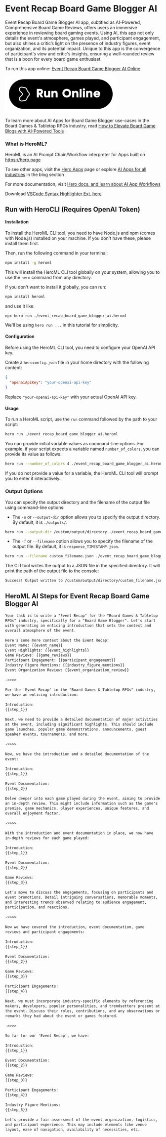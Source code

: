 # Event Recap Board Game Blogger AI

Event Recap Board Game Blogger AI app, subtitled as AI-Powered, Comprehensive Board Game Reviews, offers users an immersive experience in reviewing board gaming events. Using AI, this app not only details the event's atmosphere, games played, and participant engagement, but also shines a critic’s light on the presence of industry figures, event organization, and its potential impact. Unique to this app is the convergence of participant's view and critic's insights, ensuring a well-rounded review that is a boon for every board game enthusiast.

To run this app online: [Event Recap Board Game Blogger AI Online](https://hero.page/app/event-recap-board-game-blogger-ai-ai-powered-comprehensive-board-game-reviews/nzSLdwkTn7QTD3sjyBII)

[![Run Event Recap Board Game Blogger AI Online](/assets/run.svg)](https://hero.page/app/event-recap-board-game-blogger-ai-ai-powered-comprehensive-board-game-reviews/nzSLdwkTn7QTD3sjyBII)

To learn more about AI Apps for Board Game Blogger use-cases in the Board Games & Tabletop RPGs industry, read [How to Elevate Board Game Blogs with AI-Powered Tools](https://hero.page/blog/ai/board-games-and-tabletop-rpgs/how-to-elevate-board-game-blogs-with-ai-powered-tools/170759)

### What is HeroML?
HeroML is an AI Prompt Chain/Workflow interpreter for Apps built on https://hero.page 

To see other apps, visit the [Hero Apps](https://hero.page/apps) page or explore [AI Apps for all industries](https://hero.page/blog) in the blog section

For more documentation, visit [Hero docs, and learn about AI App Workflows](https://hero.page/tutorials/introduction-to-heroml)

Download [VSCode Syntax Highlighter Ext. here](https://marketplace.visualstudio.com/items?itemName=hero-page.heroml)

## Run with HeroCLI (Requires OpenAI Token)

#### Installation

To install the HeroML CLI tool, you need to have Node.js and npm (comes with Node.js) installed on your machine. If you don't have these, please install them first. 

Then, run the following command in your terminal:

```bash
npm install -g heroml
```

This will install the HeroML CLI tool globally on your system, allowing you to use the `hero` command from any directory.

If you don't want to install it globally, you can run:

```bash
npm install heroml
```

and use it like:

```bash
npx hero run ./event_recap_board_game_blogger_ai.heroml
```

We'll be using `hero run ...` in this tutorial for simplicity.

#### Configuration

Before using the HeroML CLI tool, you need to configure your OpenAI API key. 

Create a `heroconfig.json` file in your home directory with the following content:

```json
{
  "openaiApiKey": "your-openai-api-key"
}
```

Replace `"your-openai-api-key"` with your actual OpenAI API key.

#### Usage

To run a HeroML script, use the `run` command followed by the path to your script:

```bash
hero run ./event_recap_board_game_blogger_ai.heroml
```

You can provide initial variable values as command-line options. For example, if your script expects a variable named `number_of_colors`, you can provide its value as follows:

```bash
hero run --number_of_colors 4 ./event_recap_board_game_blogger_ai.heroml
```

If you do not provide a value for a variable, the HeroML CLI tool will prompt you to enter it interactively.

### Output Options

You can specify the output directory and the filename of the output file using command-line options:

- The `-o` or `--output-dir` option allows you to specify the output directory. By default, it is `./outputs/`.

```bash
hero run --output-dir /custom/output/directory ./event_recap_board_game_blogger_ai.heroml
```

- The `-f` or `--filename` option allows you to specify the filename of the output file. By default, it is `response_TIMESTAMP.json`.

```bash
hero run --filename custom_filename.json ./event_recap_board_game_blogger_ai.heroml
```

The CLI tool writes the output to a JSON file in the specified directory. It will print the path of the output file to the console:

```bash
Success! Output written to /custom/output/directory/custom_filename.json
```


## HeroML AI Steps for Event Recap Board Game Blogger AI
```
Your task is to write a "Event Recap" for the "Board Games & Tabletop RPGs" industry, specifically for a "Board Game Blogger". Let's start with generating an enticing introduction that sets the context and overall atmosphere of the event.

Here's some more context about the Event Recap:
Event Name: {{event_name}}
Event Highlights: {{event_highlights}}
Game Reviews: {{game_reviews}}
Participant Engagement: {{participant_engagement}}
Industry Figure Mentions: {{industry_figure_mentions}}
Event Organization Review: {{event_organization_review}}

->>>>

For the 'Event Recap' in the "Board Games & Tabletop RPGs" industry, we have an enticing introduction:

Introduction:
{{step_1}}

Next, we need to provide a detailed documentation of major activities at the event, including significant highlights. This should include game launches, popular game demonstrations, announcements, guest speaker events, tournaments, and more.

->>>>

Now, we have the introduction and a detailed documentation of the event:

Introduction:
{{step_1}}

Event Documentation:
{{step_2}}

Delve deeper into each game played during the event, aiming to provide an in-depth review. This might include information such as the game's premise, game mechanics, player experiences, unique features, and overall enjoyment factor.

->>>>

With the introduction and event documentation in place, we now have in-depth reviews for each game played:

Introduction:
{{step_1}}

Event Documentation:
{{step_2}}

Game Reviews:
{{step_3}}

Let's move to discuss the engagements, focusing on participants and event promotions. Detail intriguing conversations, memorable moments, and interesting trends observed relating to audience engagement, participation, and reactions.

->>>>

Now we have covered the introduction, event documentation, game reviews and participant engagements:

Introduction:
{{step_1}}

Event Documentation:
{{step_2}}

Game Reviews:
{{step_3}}

Participant Engagements:
{{step_4}}

Next, we must incorporate industry-specific elements by referencing makers, developers, popular personalities, and trendsetters present at the event. Discuss their roles, contributions, and any observations or remarks they had about the event or games featured.

->>>>

So far for our 'Event Recap', we have:

Introduction:
{{step_1}}

Event Documentation:
{{step_2}}

Game Reviews:
{{step_3}}

Participant Engagements:
{{step_4}}

Industry Figure Mentions:
{{step_5}}

Let's provide a fair assessment of the event organization, logistics, and participant experience. This may include elements like venue layout, ease of navigation, availability of necessities, etc.


```

